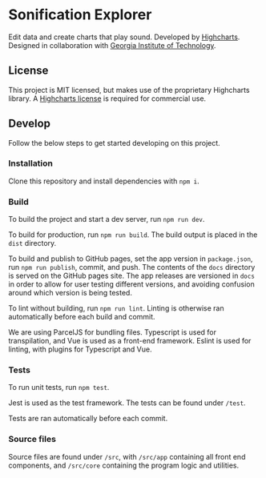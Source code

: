 # Sonification Explorer

Edit data and create charts that play sound. Developed by [Highcharts](https://www.highcharts.com). Designed in collaboration with [Georgia Institute of Technology](https://www.gatech.edu/).

## License

This project is MIT licensed, but makes use of the proprietary Highcharts library. A [Highcharts license](https://highcharts.com) is required for commercial use.

## Develop

Follow the below steps to get started developing on this project.

### Installation

Clone this repository and install dependencies with `npm i`.

### Build

To build the project and start a dev server, run `npm run dev`.

To build for production, run `npm run build`. The build output is placed in the `dist` directory.

To build and publish to GitHub pages, set the app version in `package.json`, run `npm run publish`, commit, and push. The contents of the `docs` directory is served on the GitHub pages site. The app releases are versioned in `docs` in order to allow for user testing different versions, and avoiding confusion around which version is being tested.

To lint without building, run `npm run lint`. Linting is otherwise ran automatically before each build and commit.

We are using ParcelJS for bundling files. Typescript is used for transpilation, and Vue is used as a front-end
framework. Eslint is used for linting, with plugins for Typescript and Vue. 

### Tests

To run unit tests, run `npm test`.

Jest is used as the test framework. The tests can be found under `/test`.

Tests are ran automatically before each commit.

### Source files

Source files are found under `/src`, with `/src/app` containing all front end components, and
`/src/core` containing the program logic and utilities.
